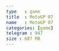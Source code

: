 ```yaml
---
type   : game
title  : MotoGP 07
name   : MotoGP 07
categories: [game]
telegram : 947
size : 607 MB
---
```



